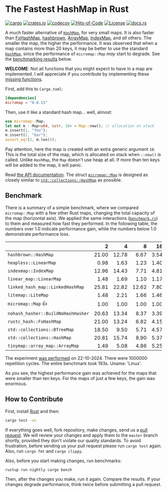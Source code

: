 # The Fastest HashMap in Rust

[![cargo](https://github.com/yegor256/micromap/actions/workflows/cargo.yml/badge.svg)](https://github.com/yegor256/micromap/actions/workflows/cargo.yml)
[![crates.io](https://img.shields.io/crates/v/micromap.svg)](https://crates.io/crates/micromap)
[![codecov](https://codecov.io/gh/yegor256/micromap/branch/master/graph/badge.svg)](https://codecov.io/gh/yegor256/micromap)
[![Hits-of-Code](https://hitsofcode.com/github/yegor256/micromap)](https://hitsofcode.com/view/github/yegor256/micromap)
[![License](https://img.shields.io/badge/license-MIT-green.svg)](https://github.com/yegor256/micromap/blob/master/LICENSE.txt)
[![docs.rs](https://img.shields.io/docsrs/micromap)](https://docs.rs/micromap/latest/micromap/)

A much faster alternative of
[`HashMap`](https://doc.rust-lang.org/std/collections/struct.HashMap.html),
for very small maps.
It is also faster than
[FxHashMap](https://github.com/rust-lang/rustc-hash),
[hashbrown](https://github.com/rust-lang/hashbrown),
[ArrayMap](https://github.com/robjtede/tinymap),
[IndexMap](https://crates.io/crates/indexmap),
and _all_ others.
The smaller the map, the higher the performance.
It was observed that when a map contains more than 20 keys,
it may be better to use the standard
[`HashMap`](https://doc.rust-lang.org/std/collections/struct.HashMap.html),
since the performance of `micromap::Map` _may_ start to degrade.
See the [benchmarking results](#benchmark) below.

**WELCOME**:
Not all functions that you might expect to have in a map are implemented.
I will appreciate if you contribute by implementing these
[missing functions](https://github.com/yegor256/micromap/issues).

First, add this to `Cargo.toml`:

```toml
[dependencies]
micromap = "0.0.15"
```

Then, use it like a standard hash map... well, almost:

```rust
use micromap::Map;
let mut m : Map<u64, &str, 10> = Map::new(); // allocation on stack
m.insert(1, "foo");
m.insert(2, "bar");
assert_eq!(2, m.len());
```

Pay attention, here the map is created with an extra generic argument `10`.
This is the total size of the map, which is allocated on stack when `::new()`
is called. Unlike `HashMap`, the `Map` doesn't use heap at all. If more than
ten keys will be added to the map, it will panic.

Read [the API documentation](https://docs.rs/micromap/latest/micromap/).
The struct
[`micromap::Map`](https://docs.rs/micromap/latest/micromap/struct.Map.html)
is designed as closely similar to
[`std::collections::HashMap`][std] as possible.

## Benchmark

There is a summary of a simple benchmark, where we compared `micromap::Map` with
a few other Rust maps, changing the total capacity of the map (horizontal axis).
We applied the same interactions
([`benchmark.rs`][rs])
to them and measured how fast they performed. In the following table,
the numbers over 1.0 indicate performance gain,
while the numbers below 1.0 demonstrate performance loss.

<!-- benchmark -->
| | 2 | 4 | 8 | 16 | 32 | 64 | 128 |
| --- | --: | --: | --: | --: | --: | --: | --: |
| `hashbrown::HashMap` | 21.00 | 12.78 | 6.67 | 3.54 | 1.28 | 0.56 | 0.29 |
| `heapless::LinearMap` | 0.98 | 1.63 | 1.23 | 1.40 | 1.05 | 1.21 | 1.23 |
| `indexmap::IndexMap` | 12.96 | 14.43 | 7.71 | 4.81 | 1.71 | 0.87 | 0.47 |
| `linear_map::LinearMap` | 1.48 | 1.69 | 1.10 | 1.17 | 0.81 | 0.86 | 0.88 |
| `linked_hash_map::LinkedHashMap` | 25.81 | 22.82 | 12.62 | 7.80 | 2.77 | 1.39 | 0.79 |
| `litemap::LiteMap` | 1.48 | 2.21 | 1.66 | 1.46 | 0.98 | 0.80 | 0.56 |
| `micromap::Map` 👍 | 1.00 | 1.00 | 1.00 | 1.00 | 1.00 | 1.00 | 1.00 |
| `nohash_hasher::BuildNoHashHasher` | 20.63 | 13.34 | 8.37 | 3.39 | 1.28 | 0.60 | 0.33 |
| `rustc_hash::FxHashMap` | 21.00 | 13.24 | 6.82 | 4.15 | 1.04 | 0.52 | 0.29 |
| `std::collections::BTreeMap` | 18.50 | 9.50 | 5.71 | 4.57 | 2.23 | 1.13 | 0.71 |
| `std::collections::HashMap` | 20.81 | 15.74 | 8.90 | 5.37 | 1.98 | 1.06 | 0.54 |
| `tinymap::array_map::ArrayMap` | 1.49 | 5.08 | 4.86 | 5.25 | 4.24 | 4.40 | 4.83 |

The experiment [was performed][action] on 22-10-2024.
There were 1000000 repetition cycles.
The entire benchmark took 193s.
Uname: 'Linux'.

<!-- benchmark -->

As you see, the highest performance gain was achieved for the maps that
were smaller than ten keys.
For the maps of just a few keys, the gain was enormous.

## How to Contribute

First, install [Rust](https://www.rust-lang.org/tools/install) and then:

```bash
cargo test -vv
```

If everything goes well, fork repository, make changes, send us a
[pull request](https://www.yegor256.com/2014/04/15/github-guidelines.html).
We will review your changes and apply them to the `master` branch shortly,
provided they don't violate our quality standards. To avoid frustration,
before sending us your pull request please run `cargo test` again. Also,
run `cargo fmt` and `cargo clippy`.

Also, before you start making changes, run benchmarks:

```bash
rustup run nightly cargo bench
```

Then, after the changes you make, run it again. Compare the results.
If your changes
degrade performance, think twice before submitting a pull request.

[std]: https://doc.rust-lang.org/std/collections/struct.HashMap.html
[rs]: https://github.com/yegor256/micromap/blob/master/tests/benchmark.rs
[action]: https://github.com/yegor256/micromap/actions/workflows/benchmark.yml
